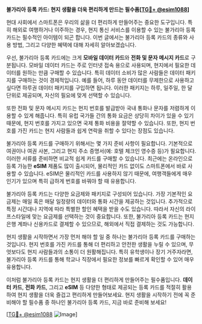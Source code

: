 **불가리아 등록 카드: 현지 생활을 더욱 편리하게 만드는 필수품[[TG💪+ @esim1088](https://t.me/s/esim1088)]**

현대 사회에서 스마트폰은 우리의 삶을 더 편리하게 만들어주는 중요한 도구입니다. 특히 해외로 여행하거나 이주하는 경우, 현지 통신 서비스를 이용할 수 있는 불가리아 등록 카드는 필수적인 아이템이 되곤 합니다. 이번 글에서는 불가리아 등록 카드의 종류와 사용 방법, 그리고 다양한 혜택에 대해 자세히 알아보겠습니다.

우선, 불가리아 등록 카드에는 크게 **모바일 데이터 카드**와 **전화 및 문자 메시지 카드**로 구분됩니다. 모바일 데이터 카드는 주로 인터넷 접속 용으로 사용되며, 현지에서 필요한 데이터를 원하는 만큼 구매할 수 있습니다. 특히 데이터 소비가 많은 사람들은 데이터 패키지를 구매하는 것이 경제적입니다. 예를 들어, 하루 동안 데이터를 무제한으로 사용하고 싶다면 하루권 데이터 패키지를 구입하면 됩니다. 이러한 패키지는 하루, 일주일, 한 달 단위로 제공되며, 자신의 필요에 맞게 선택할 수 있습니다.

또한 전화 및 문자 메시지 카드는 현지 번호를 발급받아 국내 통화나 문자를 저렴하게 이용할 수 있게 해줍니다. 특히 유럽 국가들 간의 통화 요금은 상당히 차이가 있을 수 있기 때문에, 현지 번호를 가지고 있으면 국제 통화 비용을 절약할 수 있습니다. 또한, 현지 번호를 가진 카드는 현지 사람들과 쉽게 연락을 취할 수 있다는 장점도 있습니다.

불가리아 등록 카드를 구매하기 위해서는 몇 가지 준비 사항이 필요합니다. 기본적으로 여권이나 여권 사본, 그리고 현지 주소 증명서(예: 호텔 체크인 영수증 등)가 필요합니다. 이러한 서류를 준비하면 비교적 쉽게 카드를 구매할 수 있습니다. 최근에는 온라인으로 등록 가능한 **eSIM** 제품도 많이 출시되어, 물리적인 카드 없이도 스마트폰에서 바로 사용할 수 있습니다. eSIM은 물리적인 카드를 사용하지 않기 때문에, 여행객들에게 매우 인기가 있으며 특히 급하게 번호를 바꿔야 할 때 유용합니다.

불가리아 등록 카드는 다양한 요금제와 패키지로 구성되어 있습니다. 가장 기본적인 요금제는 매일 혹은 매달 일정량의 데이터와 통화 시간을 제공하는 것입니다. 추가적으로 특정 시간대나 지역에 따라 특별한 할인 혜택을 받을 수도 있습니다. 따라서 자신의 라이프스타일에 맞는 요금제를 선택하는 것이 중요합니다. 또한, 불가리아 등록 카드는 현지 은행 계좌나 신용카드로 결제할 수 있으므로, 해외에서 직접 결제하는 것도 가능합니다.

현지 생활을 시작하면서 가장 먼저 해야 할 일 중 하나는 불가리아 등록 카드를 구매하는 것입니다. 현지 번호를 가진 카드를 통해 더 편리하고 안전한 생활을 누릴 수 있으며, 무엇보다도 현지 사람들과의 소통이 더 원활해집니다. 특히 유학생이나 장기 거주자라면, 불가리아 등록 카드를 통해 학교나 직장에서 필요한 정보를 빠르게 확인할 수 있어 매우 유용합니다.

이처럼 불가리아 등록 카드는 현지 생활을 더 편리하게 만들어주는 필수품입니다. **데이터 카드**, **전화 카드**, 그리고 **eSIM** 등 다양한 형태로 제공되는 등록 카드를 적절히 활용하여 현지 생활을 더욱 즐겁고 편리하게 만들어보세요. 현지 생활을 시작하기 전에 꼭 준비해야 할 필수품 중 하나인 불가리아 등록 카드, 지금 바로 준비해 보세요!

[[TG💪+ @esim1088](https://t.me/s/esim1088) ![Image](https://i.postimg.cc/Y0z9fWf4/image.png)]